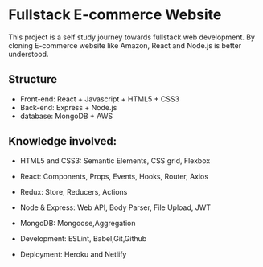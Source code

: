 # Fullstack E-commerce Website

This project is a self study journey towards fullstack web development. By cloning E-commerce website like Amazon, React and Node.js is better understood.


## Structure

- Front-end: React + Javascript + HTML5 + CSS3
- Back-end: Express + Node.js
- database: MongoDB + AWS

## Knowledge involved:

- HTML5 and CSS3: Semantic Elements, CSS grid, Flexbox

- React: Components, Props, Events, Hooks, Router, Axios

- Redux: Store, Reducers, Actions

- Node & Express: Web API, Body Parser, File Upload, JWT

- MongoDB: Mongoose,Aggregation

- Development: ESLint, Babel,Git,Github

- Deployment: Heroku and Netlify
